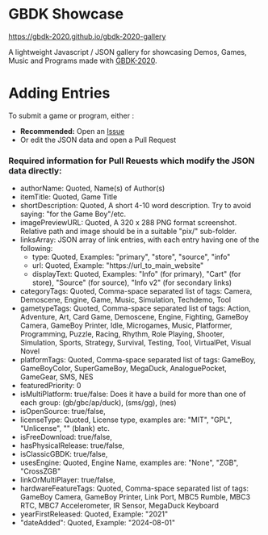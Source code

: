 # GBDK Showcase

https://gbdk-2020.github.io/gbdk-2020-gallery

A lightweight Javascript / JSON gallery for showcasing Demos, Games, Music and Programs made with [GBDK-2020](https://github.com/gbdk-2020/gbdk-2020).


# Adding Entries
To submit a game or program, either :
- **Recommended:** Open an [Issue](https://github.com/gbdk-2020/gbdk-2020-gallery/issues)
- Or edit the JSON data and open a Pull Request

### Required information for Pull Reuests which modify the JSON data directly:
- authorName: Quoted, Name(s) of Author(s)
- itemTitle: Quoted, Game Title
- shortDescription: Quoted, A short 4-10 word description. Try to avoid saying: "for the Game Boy"/etc.
- imagePreviewURL: Quoted, A 320 x 288 PNG format screenshot. Relative path and image should be in a suitable "pix/" sub-folder. 
- linksArray: JSON array of link entries, with each entry having one of the following: 
  - type: Quoted, Examples: "primary", "store", "source", "info"
  - url: Quoted, Example: "https://url_to_main_website"
  - displayText: Quoted, Examples: "Info" (for primary), "Cart" (for store), "Source" (for source), "Info v2" (for secondary links)
- categoryTags: Quoted, Comma-space separated list of tags: Camera, Demoscene, Engine, Game, Music, Simulation, Techdemo, Tool
- gametypeTags: Quoted, Comma-space separated list of tags: Action, Adventure, Art, Card Game, Demoscene, Engine, Fighting, GameBoy Camera, GameBoy Printer, Idle, Microgames, Music, Platformer, Programming, Puzzle, Racing, Rhythm, Role Playing, Shooter, Simulation, Sports, Strategy, Survival, Testing, Tool, VirtualPet, Visual Novel
- platformTags: Quoted, Comma-space separated list of tags: GameBoy, GameBoyColor, SuperGameBoy, MegaDuck, AnaloguePocket, GameGear, SMS, NES
- featuredPriority: 0
- isMultiPlatform: true/false: Does it have a build for more than one of each group: (gb/gbc/ap/duck), (sms/gg), (nes)
- isOpenSource: true/false,
- licenseType: Quoted, License type, examples are: "MIT", "GPL", "Unlicense", "" (blank) etc. 
- isFreeDownload: true/false,
- hasPhysicalRelease: true/false,
- isClassicGBDK: true/false,
- usesEngine: Quoted, Engine Name, examples are: "None", "ZGB", "CrossZGB"
- linkOrMultiPlayer: true/false,
- hardwareFeatureTags: Quoted, Comma-space separated list of tags: GameBoy Camera, GameBoy Printer, Link Port, MBC5 Rumble, MBC3 RTC, MBC7 Accelerometer, IR Sensor, MegaDuck Keyboard
- yearFirstReleased: Quoted, Example: "2021"
- "dateAdded": Quoted, Example: "2024-08-01"


